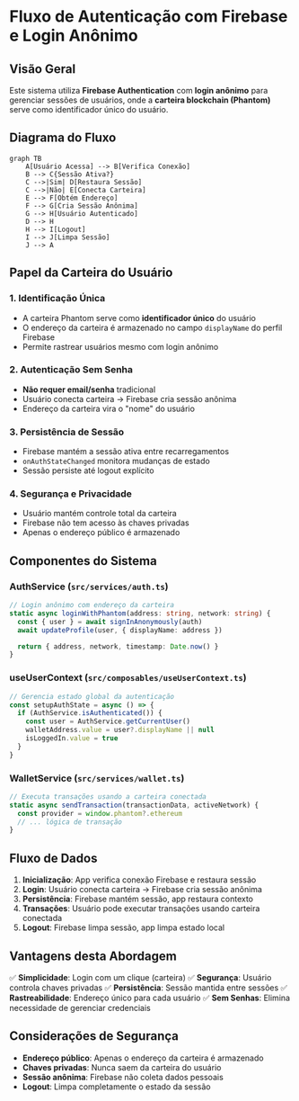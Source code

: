 # Fluxo de Autenticação com Firebase e Login Anônimo

## Visão Geral

Este sistema utiliza **Firebase Authentication** com **login anônimo** para gerenciar sessões de usuários, onde a **carteira blockchain (Phantom)** serve como identificador único do usuário.

## Diagrama do Fluxo

```mermaid
graph TB
    A[Usuário Acessa] --> B[Verifica Conexão]
    B --> C{Sessão Ativa?}
    C -->|Sim| D[Restaura Sessão]
    C -->|Não| E[Conecta Carteira]
    E --> F[Obtém Endereço]
    F --> G[Cria Sessão Anônima]
    G --> H[Usuário Autenticado]
    D --> H
    H --> I[Logout]
    I --> J[Limpa Sessão]
    J --> A
```

## Papel da Carteira do Usuário

### 1. **Identificação Única**

- A carteira Phantom serve como **identificador único** do usuário
- O endereço da carteira é armazenado no campo `displayName` do perfil Firebase
- Permite rastrear usuários mesmo com login anônimo

### 2. **Autenticação Sem Senha**

- **Não requer email/senha** tradicional
- Usuário conecta carteira → Firebase cria sessão anônima
- Endereço da carteira vira o "nome" do usuário

### 3. **Persistência de Sessão**

- Firebase mantém a sessão ativa entre recarregamentos
- `onAuthStateChanged` monitora mudanças de estado
- Sessão persiste até logout explícito

### 4. **Segurança e Privacidade**

- Usuário mantém controle total da carteira
- Firebase não tem acesso às chaves privadas
- Apenas o endereço público é armazenado

## Componentes do Sistema

### AuthService (`src/services/auth.ts`)

```typescript
// Login anônimo com endereço da carteira
static async loginWithPhantom(address: string, network: string) {
  const { user } = await signInAnonymously(auth)
  await updateProfile(user, { displayName: address })

  return { address, network, timestamp: Date.now() }
}
```

### useUserContext (`src/composables/useUserContext.ts`)

```typescript
// Gerencia estado global da autenticação
const setupAuthState = async () => {
  if (AuthService.isAuthenticated()) {
    const user = AuthService.getCurrentUser()
    walletAddress.value = user?.displayName || null
    isLoggedIn.value = true
  }
}
```

### WalletService (`src/services/wallet.ts`)

```typescript
// Executa transações usando a carteira conectada
static async sendTransaction(transactionData, activeNetwork) {
  const provider = window.phantom?.ethereum
  // ... lógica de transação
}
```

## Fluxo de Dados

1. **Inicialização**: App verifica conexão Firebase e restaura sessão
2. **Login**: Usuário conecta carteira → Firebase cria sessão anônima
3. **Persistência**: Firebase mantém sessão, app restaura contexto
4. **Transações**: Usuário pode executar transações usando carteira conectada
5. **Logout**: Firebase limpa sessão, app limpa estado local

## Vantagens desta Abordagem

✅ **Simplicidade**: Login com um clique (carteira)
✅ **Segurança**: Usuário controla chaves privadas
✅ **Persistência**: Sessão mantida entre sessões
✅ **Rastreabilidade**: Endereço único para cada usuário
✅ **Sem Senhas**: Elimina necessidade de gerenciar credenciais

## Considerações de Segurança

- **Endereço público**: Apenas o endereço da carteira é armazenado
- **Chaves privadas**: Nunca saem da carteira do usuário
- **Sessão anônima**: Firebase não coleta dados pessoais
- **Logout**: Limpa completamente o estado da sessão

